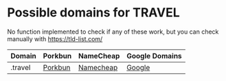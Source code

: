 # Possible domains for TRAVEL

No function implemented to check if any of these work, but you can check manually with https://tld-list.com/

| Domain | Porkbun | NameCheap | Google Domains |
|---|---|---|---|
| .travel | [Porkbun](https://porkbun.com/checkout/search?prb=e814663da1&tlds=&idnLanguage=&search=search&q=.travel) | [Namecheap](https://www.namecheap.com/domains/registration/results/?domain=.travel) | [Google](https://domains.google.com/registrar/search?searchTerm=.travel) |
